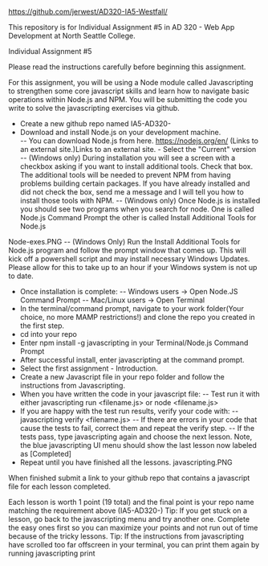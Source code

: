 https://github.com/jerwest/AD320-IA5-Westfall/

This repository is for Individual Assignment #5 in AD 320 - Web App Development at North Seattle College.

Individual Assignment #5

Please read the instructions carefully before beginning this assignment.

For this assignment, you will be using a Node module called Javascripting to strengthen  some core javascript skills and learn how to navigate basic operations within Node.js and NPM. You will be submitting the code you write to solve the javascripting exercises via github.

- Create a new github repo named IA5-AD320-<YourLastName>
- Download and install Node.js on your development machine.  
-- You can download Node.js from here. https://nodejs.org/en/ (Links to an external site.)Links to an external site. - Select the "Current" version
-- (Windows only) During installation you will see a screen with a checkbox asking if you want to install additional tools. Check that box. The additional tools will be needed to prevent NPM from having problems building certain packages. If you have already installed and did not check the box, send me a message and I will tell you how to install those tools with NPM.
-- (Windows only) Once Node.js is installed you should see two programs when you search for node. One is called Node.js Command Prompt the other is called Install Additional Tools for Node.js

Node-exes.PNG
-- (Windows Only) Run the Install Additional Tools for Node.js program and follow the prompt window that comes up. This will kick off a powershell script and may install necessary Windows Updates. Please allow for this to take up to an hour if your Windows system is not up to date.


- Once installation is complete:
-- Windows users -> Open Node.JS Command Prompt
-- Mac/Linux users -> Open Terminal
- In the terminal/command prompt, navigate to your work folder(Your choice, no more MAMP restrictions!) and clone the repo you created in the first step.
- cd into your repo
- Enter npm install -g javascripting in your Terminal/Node.js Command Prompt
- After successful install, enter javascripting at the command prompt.
- Select the first assignment - Introduction.
- Create a new Javascript file in your repo folder and follow the instructions from Javascripting.
- When you have written the code in your javascript file:
-- Test run it with either javascripting run <filename.js> or node <filename.js>
- If you are happy with the test run results, verify your code with:
-- javascripting verify <filename.js>
-- If there are errors in your code that cause the tests to fail, correct them and repeat the verify step.
-- If the tests pass, type javascripting again and choose the next lesson. Note, the blue javascripting UI menu should show the last lesson now labeled as [Completed]
- Repeat until you have finished all the lessons.
javascripting.PNG

When finished submit a link to your github repo that contains a javascript file for each lesson completed.

Each lesson is worth 1 point (19 total) and the final point is your repo name matching the requirement above (IA5-AD320-<YourLastName>)
Tip: If you get stuck on a lesson, go back to the javascripting menu and try another one. Complete the easy ones first so you can maximize your points and not run out of time because of the tricky lessons.
Tip: If the instructions from javascripting have scrolled too far offscreen in your terminal, you can print them again by running javascripting print
